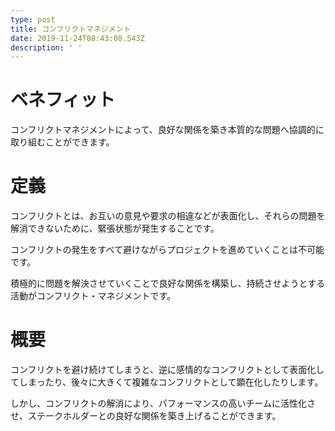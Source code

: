 ```yaml
---
type: post
title: コンフリクトマネジメント
date: 2019-11-24T08:43:08.543Z
description: ' '
---
```

# ベネフィット

コンフリクトマネジメントによって、良好な関係を築き本質的な問題へ協調的に取り組むことができます。





# 定義

コンフリクトとは、お互いの意見や要求の相違などが表面化し、それらの問題を解消できないために、緊張状態が発生することです。

コンフリクトの発生をすべて避けながらプロジェクトを進めていくことは不可能です。

積極的に問題を解決させていくことで良好な関係を構築し、持続させようとする活動がコンフリクト・マネジメントです。





# 概要

コンフリクトを避け続けてしまうと、逆に感情的なコンフリクトとして表面化してしまったり、後々に大きくて複雑なコンフリクトとして顕在化したりします。

しかし、コンフリクトの解消により、パフォーマンスの高いチームに活性化させ、ステークホルダーとの良好な関係を築き上げることができます。

